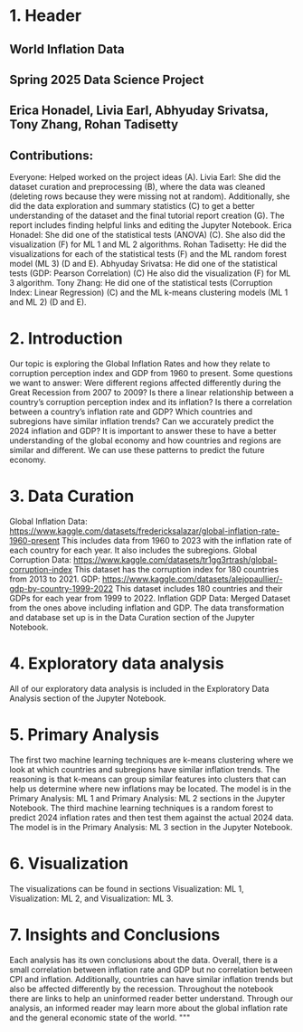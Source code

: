 # 1. Header
## World Inflation Data 
## Spring 2025 Data Science Project
## Erica Honadel, Livia Earl, Abhyuday Srivatsa, Tony Zhang, Rohan Tadisetty
## Contributions:
Everyone: Helped worked on the project ideas (A). 
Livia Earl: She did the dataset curation and preprocessing (B), where the data was cleaned (deleting rows because they were missing not at random). Additionally, she did the data exploration and summary statistics (C) to get a better understanding of the dataset and the final tutorial report creation (G). The report includes finding helpful links and editing the Jupyter Notebook. 
Erica Honadel: She did one of the statistical tests (ANOVA) (C). She also did the visualization (F) for ML 1 and ML 2 algorithms. 
Rohan Tadisetty: He did the visualizations for each of the statistical tests (F) and the ML random forest model (ML 3) (D and E).
Abhyuday Srivatsa: He did one of the statistical tests (GDP: Pearson Correlation) (C) He also did the visualization (F) for ML 3 algorithm. 
Tony Zhang: He did one of the statistical tests (Corruption Index: Linear Regression) (C) and the ML k-means clustering models (ML 1 and ML 2) (D and E).

# 2.	Introduction
Our topic is exploring the Global Inflation Rates and how they relate to corruption perception index and GDP from 1960 to present. Some questions we want to answer: Were different regions affected differently during the Great Recession from 2007 to 2009? Is there a linear relationship between a country’s corruption perception index and its inflation? Is there a correlation between a country’s inflation rate and GDP? Which countries and subregions have similar inflation trends? Can we accurately predict the 2024 inflation and GDP? It is important to answer these to have a better understanding of the global economy and how countries and regions are similar and different. We can use these patterns to predict the future economy. 

# 3.	Data Curation
Global Inflation Data: https://www.kaggle.com/datasets/fredericksalazar/global-inflation-rate-1960-present This includes data from 1960 to 2023 with the inflation rate of each country for each year. It also includes the subregions. 
Global Corruption Data: https://www.kaggle.com/datasets/tr1gg3rtrash/global-corruption-index This dataset has the corruption index for 180 countries from 2013 to 2021. 
GDP: https://www.kaggle.com/datasets/alejopaullier/-gdp-by-country-1999-2022
This dataset includes 180 countries and their GDPs for each year from 1999 to 2022. 
Inflation GDP Data: Merged Dataset from the ones above including inflation and GDP.
The data transformation and database set up is in the Data Curation section of the Jupyter Notebook.

# 4.	Exploratory data analysis
All of our exploratory data analysis is included in the Exploratory Data Analysis section of the Jupyter Notebook.

# 5.	Primary Analysis
The first two machine learning techniques are k-means clustering where we look at which countries and subregions have similar inflation trends. The reasoning is that k-means can group similar features into clusters that can help us determine where new inflations may be located. The model is in the Primary Analysis: ML 1 and Primary Analysis: ML 2 sections in the Jupyter Notebook.
The third machine learning techniques is a random forest to predict 2024 inflation rates and then test them against the actual 2024 data. The model is in the Primary Analysis: ML 3 section in the Jupyter Notebook.

# 6.	Visualization
The visualizations can be found in sections Visualization: ML 1, Visualization: ML 2,
and Visualization: ML 3. 

# 7.	Insights and Conclusions
Each analysis has its own conclusions about the data. Overall, there is a small correlation between inflation rate and GDP but no correlation between CPI and inflation. Additionally, countries can have similar inflation trends but also be affected differently by the recession. Throughout the notebook there are links to help an uninformed reader better understand. Through our analysis, an informed reader may learn more about the global inflation rate and the general economic state of the world. """
